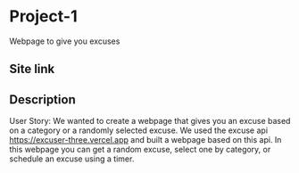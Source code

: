 # Project-1
Webpage to give you excuses

## Site link


## Description
User Story: We wanted to create a webpage that gives you an excuse based on a category or a randomly selected excuse. We used the excuse api https://excuser-three.vercel.app and built a webpage based on this api. In this webpage you can get a random excuse, select one by category, or schedule an excuse using a timer.
